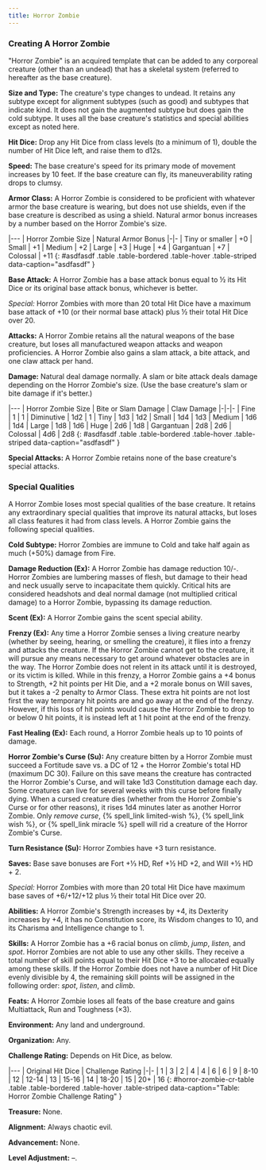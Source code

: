 ```yaml
---
title: Horror Zombie
---
```


### Creating A Horror Zombie

&quot;Horror Zombie&quot; is an acquired template that can be added to any corporeal creature (other than an undead) that has a skeletal system (referred to hereafter as the base creature).

**Size and Type:** The creature's type changes to undead. It retains any subtype except for alignment subtypes (such as good) and subtypes that indicate kind. It does not gain the augmented subtype but does gain the cold subtype. It uses all the base creature's statistics and special abilities except as noted here.

**Hit Dice:** Drop any Hit Dice from class levels (to a minimum of 1), double the number of Hit Dice left, and raise them to d12s.

**Speed:** The base creature's speed for its primary mode of movement increases by 10 feet. If the base creature can fly, its maneuverability rating drops to clumsy.

**Armor Class:** A Horror Zombie is considered to be proficient with whatever armor the base creature is wearing, but does not use shields, even if the base creature is described as using a shield. Natural armor bonus increases by a number based on the Horror Zombie's size.

|---
| Horror Zombie Size | Natural Armor Bonus
|-|-
| Tiny or smaller | +0
| Small | +1
| Medium | +2
| Large | +3
| Huge | +4
| Gargantuan | +7
| Colossal | +11
{: #asdfasdf .table .table-bordered .table-hover .table-striped data-caption="asdfasdf" }

**Base Attack:** A Horror Zombie has a base attack bonus equal to &#189; its Hit Dice or its original base attack bonus, whichever is better.

_Special:_ Horror Zombies with more than 20 total Hit Dice have a maximum base attack of +10 (or their normal base attack) plus &#189; their total Hit Dice over 20.

**Attacks:** A Horror Zombie retains all the natural weapons of the base creature, but loses all manufactured weapon attacks and weapon proficiencies. A Horror Zombie also gains a slam attack, a bite attack, and one claw attack per hand.

**Damage:** Natural deal damage normally. A slam or bite attack deals damage depending on the Horror Zombie's size. (Use the base creature's slam or bite damage if it's better.)

|---
| Horror Zombie Size | Bite or Slam Damage | Claw Damage
|-|-|-
| Fine | 1 | 1
| Diminutive | 1d2 | 1
| Tiny | 1d3 | 1d2
| Small | 1d4 | 1d3
| Medium | 1d6 | 1d4
| Large | 1d8 | 1d6
| Huge | 2d6 | 1d8
| Gargantuan | 2d8 | 2d6
| Colossal | 4d6 | 2d8
{: #asdfasdf .table .table-bordered .table-hover .table-striped data-caption="asdfasdf" }

**Special Attacks:** A Horror Zombie retains none of the base creature's special attacks.

### Special Qualities

A Horror Zombie loses most special qualities of the base creature. It retains any extraordinary special qualities that improve its natural attacks, but loses all class features it had from class levels. A Horror Zombie gains the following special qualities.

**Cold Subtype:** Horror Zombies are immune to Cold and take half again as much (+50%) damage from Fire.

**Damage Reduction (Ex):** A Horror Zombie has damage reduction 10/-. Horror Zombies are lumbering masses of flesh, but damage to their head and neck usually serve to incapacitate them quickly. Critical hits are considered headshots and deal normal damage (not multiplied critical damage) to a Horror Zombie, bypassing its damage reduction.

**Scent (Ex):** A Horror Zombie gains the scent special ability.

**Frenzy (Ex):** Any time a Horror Zombie senses a living creature nearby (whether by seeing, hearing, or smelling the creature), it flies into a frenzy and attacks the creature. If the Horror Zombie cannot get to the creature, it will pursue any means necessary to get around whatever obstacles are in the way. The Horror Zombie does not relent in its attack until it is destroyed, or its victim is killed. While in this frenzy, a Horror Zombie gains a +4 bonus to Strength, +2 hit points per Hit Die, and a +2 morale bonus on Will saves, but it takes a -2 penalty to Armor Class. These extra hit points are not lost first the way temporary hit points are and go away at the end of the frenzy. However, if this loss of hit points would cause the Horror Zombie to drop to or below 0 hit points, it is instead left at 1 hit point at the end of the frenzy.

**Fast Healing (Ex):** Each round, a Horror Zombie heals up to 10 points of damage.

**Horror Zombie's Curse (Su):** Any creature bitten by a Horror Zombie must succeed a Fortitude save vs. a DC of 12 + the Horror Zombie's total HD (maximum DC 30). Failure on this save means the creature has contracted the Horror Zombie's Curse, and will take 1d3 Constitution damage each day. Some creatures can live for several weeks with this curse before finally dying. When a cursed creature dies (whether from the Horror Zombie's Curse or for other reasons), it rises 1d4 minutes later as another Horror Zombie. Only _remove curse_, {% spell_link limited-wish %}, {% spell_link wish %}, or {% spell_link miracle %} spell will rid a creature of the Horror Zombie's Curse.

**Turn Resistance (Su):** Horror Zombies have +3 turn resistance.

**Saves:** Base save bonuses are Fort +&#8531; HD, Ref +&#189; HD +2, and Will +&#189; HD + 2.

_Special:_ Horror Zombies with more than 20 total Hit Dice have maximum base saves of +6/+12/+12 plus &#189; their total Hit Dice over 20.

**Abilities:** A Horror Zombie's Strength increases by +4, its Dexterity increases by +4, it has no Constitution score, its Wisdom changes to 10, and its Charisma and Intelligence change to 1.

**Skills:** A Horror Zombie has a +6 racial bonus on _climb_, _jump_, _listen_, and _spot_. Horror Zombies are not able to use any other skills. They receive a total number of skill points equal to their Hit Dice +3 to be allocated equally among these skills. If the Horror Zombie does not have a number of Hit Dice evenly divisible by 4, the remaining skill points will be assigned in the following order: _spot_, _listen_, and _climb_.

**Feats:** A Horror Zombie loses all feats of the base creature and gains Multiattack, Run and Toughness (&times;3).

**Environment:** Any land and underground.

**Organization:** Any.

**Challenge Rating:** Depends on Hit Dice, as below.

|---
| Original Hit Dice | Challenge Rating
|-|-
| 1 | 3
| 2 | 4
| 4 | 6
| 6 | 9
| 8-10 | 12
| 12-14 | 13
| 15-16 | 14
| 18-20 | 15
| 20+ | 16
{: #horror-zombie-cr-table .table .table-bordered .table-hover .table-striped data-caption="Table: Horror Zombie Challenge Rating" }

**Treasure:** None.

**Alignment:** Always chaotic evil.

**Advancement:** None.

**Level Adjustment:** &ndash;.